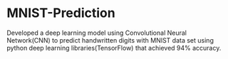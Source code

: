 # MNIST-Prediction
Developed a deep learning model using Convolutional Neural Network(CNN) to predict handwritten digits with MNIST data set using python deep learning libraries(TensorFlow) that achieved 94% accuracy.
